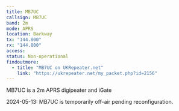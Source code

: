 ```yaml
---
title: MB7UC
callsign: MB7UC
band: 2m
mode: APRS
location: Barkway
tx: "144.800"
rx: "144.800"
access: 
status: Non-operational
findoutmore:
  - title: "MB7UC on UKRepeater.net"
    link: "https://ukrepeater.net/my_packet.php?id=2156"
---
```

MB7UC is a 2m APRS digipeater and iGate

2024-05-13: MB7UC is temporarily off-air pending reconfiguration.
